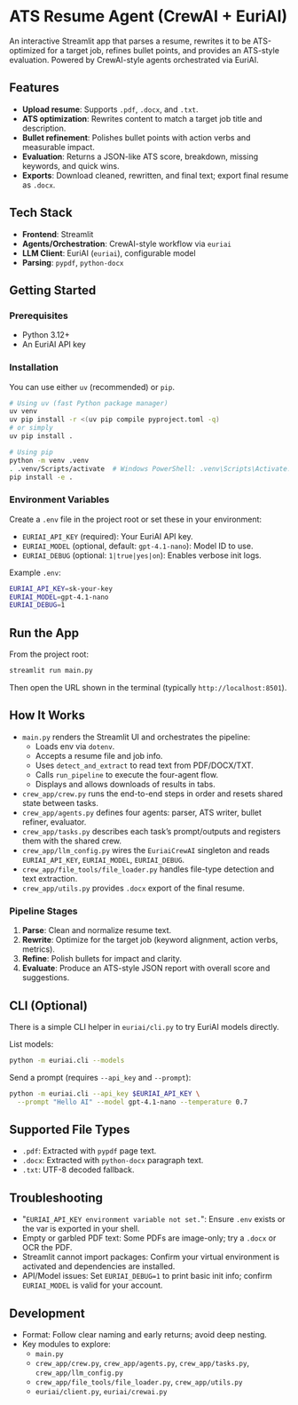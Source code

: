 # ATS Resume Agent (CrewAI + EuriAI)

An interactive Streamlit app that parses a resume, rewrites it to be ATS-optimized for a target job, refines bullet points, and provides an ATS-style evaluation. Powered by CrewAI-style agents orchestrated via EuriAI.

## Features
- **Upload resume**: Supports `.pdf`, `.docx`, and `.txt`.
- **ATS optimization**: Rewrites content to match a target job title and description.
- **Bullet refinement**: Polishes bullet points with action verbs and measurable impact.
- **Evaluation**: Returns a JSON-like ATS score, breakdown, missing keywords, and quick wins.
- **Exports**: Download cleaned, rewritten, and final text; export final resume as `.docx`.

## Tech Stack
- **Frontend**: Streamlit
- **Agents/Orchestration**: CrewAI-style workflow via `euriai`
- **LLM Client**: EuriAI (`euriai`), configurable model
- **Parsing**: `pypdf`, `python-docx`

## Getting Started

### Prerequisites
- Python 3.12+
- An EuriAI API key

### Installation
You can use either `uv` (recommended) or `pip`.

```bash
# Using uv (fast Python package manager)
uv venv
uv pip install -r <(uv pip compile pyproject.toml -q)
# or simply
uv pip install .

# Using pip
python -m venv .venv
. .venv/Scripts/activate  # Windows PowerShell: .venv\Scripts\Activate.ps1
pip install -e .
```

### Environment Variables
Create a `.env` file in the project root or set these in your environment:

- `EURIAI_API_KEY` (required): Your EuriAI API key.
- `EURIAI_MODEL` (optional, default: `gpt-4.1-nano`): Model ID to use.
- `EURIAI_DEBUG` (optional: `1|true|yes|on`): Enables verbose init logs.

Example `.env`:
```bash
EURIAI_API_KEY=sk-your-key
EURIAI_MODEL=gpt-4.1-nano
EURIAI_DEBUG=1
```

## Run the App
From the project root:
```bash
streamlit run main.py
```
Then open the URL shown in the terminal (typically `http://localhost:8501`).

## How It Works
- `main.py` renders the Streamlit UI and orchestrates the pipeline:
  - Loads env via `dotenv`.
  - Accepts a resume file and job info.
  - Uses `detect_and_extract` to read text from PDF/DOCX/TXT.
  - Calls `run_pipeline` to execute the four-agent flow.
  - Displays and allows downloads of results in tabs.
- `crew_app/crew.py` runs the end-to-end steps in order and resets shared state between tasks.
- `crew_app/agents.py` defines four agents: parser, ATS writer, bullet refiner, evaluator.
- `crew_app/tasks.py` describes each task’s prompt/outputs and registers them with the shared crew.
- `crew_app/llm_config.py` wires the `EuriaiCrewAI` singleton and reads `EURIAI_API_KEY`, `EURIAI_MODEL`, `EURIAI_DEBUG`.
- `crew_app/file_tools/file_loader.py` handles file-type detection and text extraction.
- `crew_app/utils.py` provides `.docx` export of the final resume.

### Pipeline Stages
1. **Parse**: Clean and normalize resume text.
2. **Rewrite**: Optimize for the target job (keyword alignment, action verbs, metrics).
3. **Refine**: Polish bullets for impact and clarity.
4. **Evaluate**: Produce an ATS-style JSON report with overall score and suggestions.

## CLI (Optional)
There is a simple CLI helper in `euriai/cli.py` to try EuriAI models directly.

List models:
```bash
python -m euriai.cli --models
```

Send a prompt (requires `--api_key` and `--prompt`):
```bash
python -m euriai.cli --api_key $EURIAI_API_KEY \
  --prompt "Hello AI" --model gpt-4.1-nano --temperature 0.7
```

## Supported File Types
- `.pdf`: Extracted with `pypdf` page text.
- `.docx`: Extracted with `python-docx` paragraph text.
- `.txt`: UTF-8 decoded fallback.

## Troubleshooting
- "`EURIAI_API_KEY environment variable not set.`": Ensure `.env` exists or the var is exported in your shell.
- Empty or garbled PDF text: Some PDFs are image-only; try a `.docx` or OCR the PDF.
- Streamlit cannot import packages: Confirm your virtual environment is activated and dependencies are installed.
- API/Model issues: Set `EURIAI_DEBUG=1` to print basic init info; confirm `EURIAI_MODEL` is valid for your account.

## Development
- Format: Follow clear naming and early returns; avoid deep nesting.
- Key modules to explore:
  - `main.py`
  - `crew_app/crew.py`, `crew_app/agents.py`, `crew_app/tasks.py`, `crew_app/llm_config.py`
  - `crew_app/file_tools/file_loader.py`, `crew_app/utils.py`
  - `euriai/client.py`, `euriai/crewai.py`
